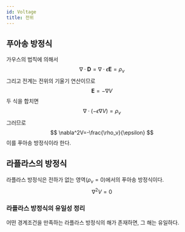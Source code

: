 ```yaml
---
id: Voltage
title: 전위
---
```


## 푸아송 방정식
가우스의 법칙에 의해서
$$
\nabla \cdot \mathbf{D}=\nabla \cdot \epsilon \mathbf{E} = \rho_v
$$
그리고 전계는 전위의 기울기 연산이므로
$$
\mathbf{E} = -\nabla V
$$
두 식을 합치면
$$
\nabla \cdot (-\epsilon\nabla V)=\rho_v
$$
그러므로
$$
\nabla^2V=-\frac{\rho_v}{\epsilon}
$$
이를 푸아송 방정식이라 한다.
## 라플라스의 방정식
라플라스 방정식은 전하가 없는 영역$(\rho_v=0)$에서의 푸아송 방정식이다.
$$
\nabla^2V=0
$$
### 라플라스 방정식의 유일성 정리
어떤 경계조건을 만족하는 라플라스 방정식의 해가 존재하면, 그 해는 유일하다.